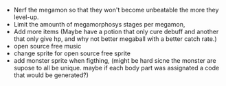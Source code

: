 - Nerf the megamon so that they won't become unbeatable the more they level-up.
- Limit the amounth of megamorphosys stages per megamon,
- Add more items (Maybe have a potion that only cure debuff and another that only give hp, and why not better megaball with a better catch rate.)
- open source free music
- change sprite for open source free sprite
- add monster sprite when figthing, (might be hard sicne the monster are supose to all be unique. maybe if each body part was assignated a code that would be generated?)
